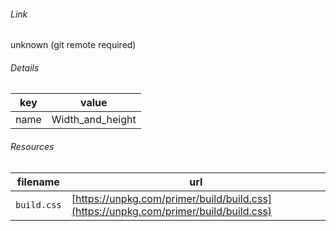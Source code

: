 <!--
https://pypi.org/project/jsfiddle-readme/
-->


###### Link
unknown (git remote required)

###### Details
key|value
-|-
name|Width_and_height

###### Resources
filename|url
-|-
`build.css`|[https://unpkg.com/primer/build/build.css](https://unpkg.com/primer/build/build.css)